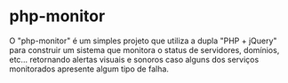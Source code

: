 # php-monitor

O "php-monitor" é um simples projeto que utiliza a dupla "PHP + jQuery" para construir um sistema que monitora o status de servidores, domínios, etc... retornando alertas visuais e sonoros caso alguns dos serviços monitorados apresente algum tipo de falha.  
